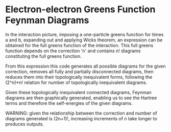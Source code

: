 # Electron-electron Greens Function Feynman Diagrams

In the interaction picture, imposing a one-particle greens function for times a and b, expanding out and applying Wicks theorem, an expression can be obtained for the full greens function of the interaction. This full greens function depends on the correction 'n' and contains n! diagrams constituting the full greens function.

From this expression this code generates all possible diagrams for the given correction, removes all fully and partially disconnected diagrams, then reduces them into their topologically inequivalent forms, following the (2^n)*n! relation for number of topologically inequivalent diagrams.

Given these topologically inequivalent connected diagrams, Feynman diagrams are then graphically generated, enabling us to see the Hartree terms and therefore the self-energies of the given diagrams.

WARNING: given the relationship between the correction and number of diagrams generated is (2n+1)!, increasing increments of n take longer to produces outputs.
